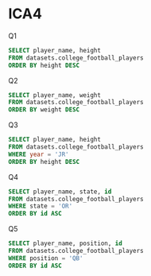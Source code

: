 # ICA4

Q1

```sql
SELECT player_name, height
FROM datasets.college_football_players
ORDER BY height DESC
```


Q2

```sql
SELECT player_name, weight
FROM datasets.college_football_players
ORDER BY weight DESC
```

Q3

```sql
SELECT player_name, height
FROM datasets.college_football_players
WHERE year = 'JR'
ORDER BY height DESC
```

Q4

```sql
SELECT player_name, state, id
FROM datasets.college_football_players
WHERE state = 'OR'
ORDER BY id ASC
```

Q5

```sql
SELECT player_name, position, id
FROM datasets.college_football_players
WHERE position = 'QB'
ORDER BY id ASC
```
